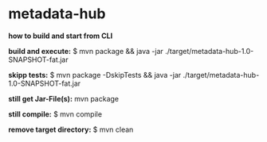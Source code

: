 # metadata-hub

**how to build and start from CLI**

**build and execute:** $ mvn package && java -jar ./target/metadata-hub-1.0-SNAPSHOT-fat.jar

**skipp tests:** $ mvn package -DskipTests && java -jar ./target/metadata-hub-1.0-SNAPSHOT-fat.jar

**still get Jar-File(s):** mvn package

**still compile:** $ mvn compile

**remove target directory:** $ mvn clean
